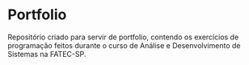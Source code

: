 # Portfolio

Repositório criado para servir de portfolio, contendo os exercícios de programação feitos durante o curso de Análise e Desenvolvimento de Sistemas na FATEC-SP.

